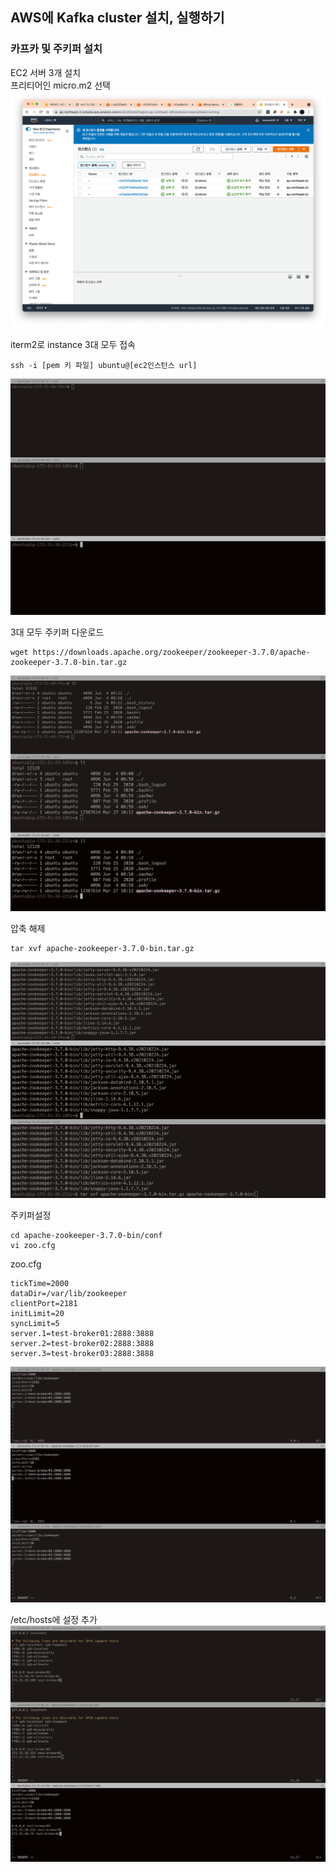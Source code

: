 ## AWS에 Kafka cluster 설치, 실행하기

### 카프카 및 주키퍼 설치
EC2 서버 3개 설치  
프리티어인 micro.m2 선택
![ec2 instance](../images/Kafka/07_Install_Kafka_ec2_instances.png)

iterm2로 instance 3대 모두 접속
```shell
ssh -i [pem 키 파일] ubuntu@[ec2인스턴스 url]
```
![ssh 접속](../images/Kafka/07_Install_Kafka_ec2_iterm2.png)

3대 모두 주키퍼 다운로드
```shell
wget https://downloads.apache.org/zookeeper/zookeeper-3.7.0/apache-zookeeper-3.7.0-bin.tar.gz
```
![wget zookeeper](../images/Kafka/07_Install_Kafka_wget_zookeeper.png)

압축 해제
```shell
tar xvf apache-zookeeper-3.7.0-bin.tar.gz
```
![zookeeper 압축해제](../images/Kafka/07_Install_Kafka_tarxvf_zookeeper.png)

주키퍼설정
```shell
cd apache-zookeeper-3.7.0-bin/conf
vi zoo.cfg
```

zoo.cfg
```vim
tickTime=2000
dataDir=/var/lib/zookeeper
clientPort=2181
initLimit=20
syncLimit=5
server.1=test-broker01:2888:3888
server.2=test-broker02:2888:3888
server.3=test-broker03:2888:3888
```
![zoo.cfg](../images/Kafka/07_Install_Kafka_zoo_cfg.png)

/etc/hosts에 설정 추가
![hosts](../images/Kafka/07_Install_Kafka_hosts.png)